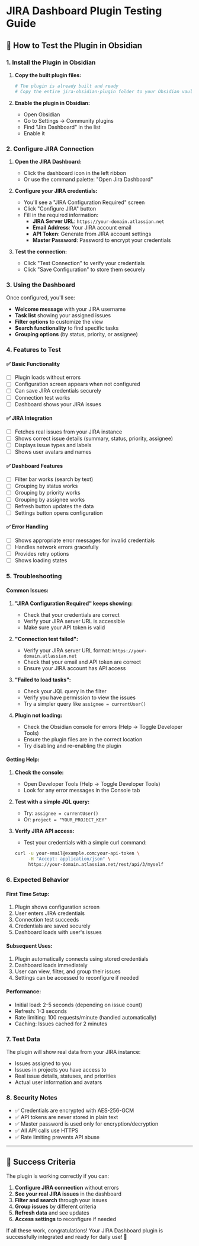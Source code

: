 # JIRA Dashboard Plugin Testing Guide

## 🚀 How to Test the Plugin in Obsidian

### 1. **Install the Plugin in Obsidian**

1. **Copy the built plugin files:**
   ```bash
   # The plugin is already built and ready
   # Copy the entire jira-obsidian-plugin folder to your Obsidian vault's .obsidian/plugins/ directory
   ```

2. **Enable the plugin in Obsidian:**
   - Open Obsidian
   - Go to Settings → Community plugins
   - Find "Jira Dashboard" in the list
   - Enable it

### 2. **Configure JIRA Connection**

1. **Open the JIRA Dashboard:**
   - Click the dashboard icon in the left ribbon
   - Or use the command palette: "Open Jira Dashboard"

2. **Configure your JIRA credentials:**
   - You'll see a "JIRA Configuration Required" screen
   - Click "Configure JIRA" button
   - Fill in the required information:
     - **JIRA Server URL**: `https://your-domain.atlassian.net`
     - **Email Address**: Your JIRA account email
     - **API Token**: Generate from JIRA account settings
     - **Master Password**: Password to encrypt your credentials

3. **Test the connection:**
   - Click "Test Connection" to verify your credentials
   - Click "Save Configuration" to store them securely

### 3. **Using the Dashboard**

Once configured, you'll see:

- **Welcome message** with your JIRA username
- **Task list** showing your assigned issues
- **Filter options** to customize the view
- **Search functionality** to find specific tasks
- **Grouping options** (by status, priority, or assignee)

### 4. **Features to Test**

#### ✅ **Basic Functionality**
- [ ] Plugin loads without errors
- [ ] Configuration screen appears when not configured
- [ ] Can save JIRA credentials securely
- [ ] Connection test works
- [ ] Dashboard shows your JIRA issues

#### ✅ **JIRA Integration**
- [ ] Fetches real issues from your JIRA instance
- [ ] Shows correct issue details (summary, status, priority, assignee)
- [ ] Displays issue types and labels
- [ ] Shows user avatars and names

#### ✅ **Dashboard Features**
- [ ] Filter bar works (search by text)
- [ ] Grouping by status works
- [ ] Grouping by priority works
- [ ] Grouping by assignee works
- [ ] Refresh button updates the data
- [ ] Settings button opens configuration

#### ✅ **Error Handling**
- [ ] Shows appropriate error messages for invalid credentials
- [ ] Handles network errors gracefully
- [ ] Provides retry options
- [ ] Shows loading states

### 5. **Troubleshooting**

#### **Common Issues:**

1. **"JIRA Configuration Required" keeps showing:**
   - Check that your credentials are correct
   - Verify your JIRA server URL is accessible
   - Make sure your API token is valid

2. **"Connection test failed":**
   - Verify your JIRA server URL format: `https://your-domain.atlassian.net`
   - Check that your email and API token are correct
   - Ensure your JIRA account has API access

3. **"Failed to load tasks":**
   - Check your JQL query in the filter
   - Verify you have permission to view the issues
   - Try a simpler query like `assignee = currentUser()`

4. **Plugin not loading:**
   - Check the Obsidian console for errors (Help → Toggle Developer Tools)
   - Ensure the plugin files are in the correct location
   - Try disabling and re-enabling the plugin

#### **Getting Help:**

1. **Check the console:**
   - Open Developer Tools (Help → Toggle Developer Tools)
   - Look for any error messages in the Console tab

2. **Test with a simple JQL query:**
   - Try: `assignee = currentUser()`
   - Or: `project = "YOUR_PROJECT_KEY"`

3. **Verify JIRA API access:**
   - Test your credentials with a simple curl command:
   ```bash
   curl -u your-email@example.com:your-api-token \
        -H "Accept: application/json" \
        https://your-domain.atlassian.net/rest/api/3/myself
   ```

### 6. **Expected Behavior**

#### **First Time Setup:**
1. Plugin shows configuration screen
2. User enters JIRA credentials
3. Connection test succeeds
4. Credentials are saved securely
5. Dashboard loads with user's issues

#### **Subsequent Uses:**
1. Plugin automatically connects using stored credentials
2. Dashboard loads immediately
3. User can view, filter, and group their issues
4. Settings can be accessed to reconfigure if needed

#### **Performance:**
- Initial load: 2-5 seconds (depending on issue count)
- Refresh: 1-3 seconds
- Rate limiting: 100 requests/minute (handled automatically)
- Caching: Issues cached for 2 minutes

### 7. **Test Data**

The plugin will show real data from your JIRA instance:
- Issues assigned to you
- Issues in projects you have access to
- Real issue details, statuses, and priorities
- Actual user information and avatars

### 8. **Security Notes**

- ✅ Credentials are encrypted with AES-256-GCM
- ✅ API tokens are never stored in plain text
- ✅ Master password is used only for encryption/decryption
- ✅ All API calls use HTTPS
- ✅ Rate limiting prevents API abuse

---

## 🎉 Success Criteria

The plugin is working correctly if you can:

1. **Configure JIRA connection** without errors
2. **See your real JIRA issues** in the dashboard
3. **Filter and search** through your issues
4. **Group issues** by different criteria
5. **Refresh data** and see updates
6. **Access settings** to reconfigure if needed

If all these work, congratulations! Your JIRA Dashboard plugin is successfully integrated and ready for daily use! 🚀
